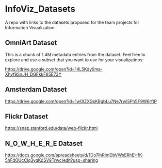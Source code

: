 # InfoViz_Datasets
A repo with links to the datasets proposed for the team projects for Information Visualization.

## OmniArt Dataset

This is a chunk of 1.4M metadata entries from the dataset. Feel free to explore and use a subset that you want to use for your visualizatinos:

https://drive.google.com/open?id=14L5Kdy9ma-Xhyf9SnJH_DGFkkF85E73Y

## Amsterdam Dataset

https://drive.google.com/open?id=1wOlZXGsKBgbLu7Ne7rwlSPh5F9W6rftP

## Flickr Dataset

https://snap.stanford.edu/data/web-flickr.html

## N_O_W_H_E_R_E Dataset

https://docs.google.com/spreadsheets/d/1Do7IhRlmDbVWsERhEHfK-5hFdOUcClq3yqKdSV9Trwc/edit?usp=sharing
